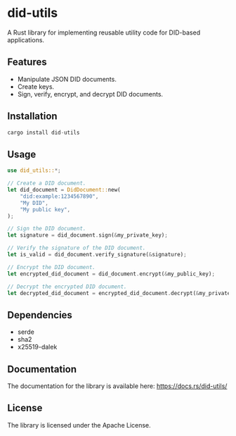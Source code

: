 # did-utils

A Rust library for implementing reusable utility code for DID-based applications.

## Features

* Manipulate JSON DID documents.
* Create keys.
* Sign, verify, encrypt, and decrypt DID documents.

## Installation

```rust
cargo install did-utils
```

## Usage

```rust
use did_utils::*;

// Create a DID document.
let did_document = DidDocument::new(
    "did:example:1234567890",
    "My DID",
    "My public key",
);

// Sign the DID document.
let signature = did_document.sign(&my_private_key);

// Verify the signature of the DID document.
let is_valid = did_document.verify_signature(&signature);

// Encrypt the DID document.
let encrypted_did_document = did_document.encrypt(&my_public_key);

// Decrypt the encrypted DID document.
let decrypted_did_document = encrypted_did_document.decrypt(&my_private_key);
```

## Dependencies

* serde
* sha2
* x25519-dalek

## Documentation

The documentation for the library is available here: https://docs.rs/did-utils/

## License

The library is licensed under the Apache License.
